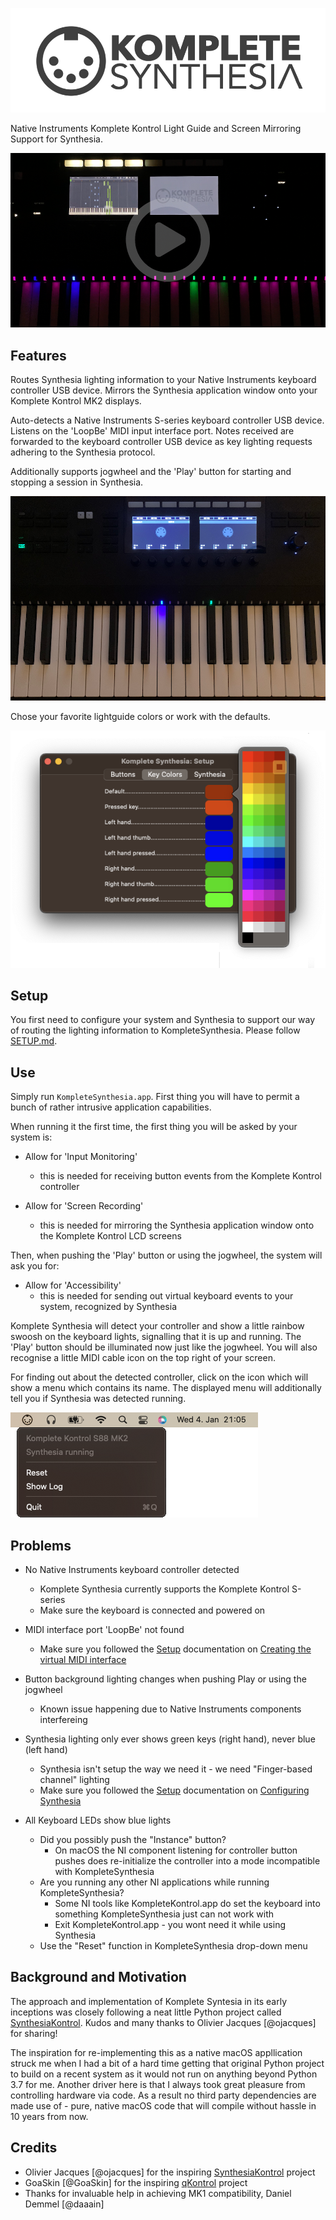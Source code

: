 <p align="center"><img src="site/images/Logo.png" /></p>

Native Instruments Komplete Kontrol Light Guide and Screen Mirroring Support for Synthesia.

<p align="center"><a href="https://youtu.be/bJiGqRVU9uU"><img src="site/images/VideoThumb_Large.png" /></a></p>

## Features

Routes Synthesia lighting information to your Native Instruments keyboard controller USB device. Mirrors the Synthesia application window onto your Komplete Kontrol MK2 displays.

Auto-detects a Native Instruments S-series keyboard controller USB device. Listens on the 'LoopBe' MIDI input interface port. Notes received are forwarded to the keyboard controller USB device as key lighting requests adhering to the Synthesia protocol.

Additionally supports jogwheel and the 'Play' button for starting and stopping a session in Synthesia.

![In Action](site/images/ButtonsAndLightGuide.png)

Chose your favorite lightguide colors or work with the defaults.

![Lightguide Setup](site/images/Setup_Dialog.png)

## Setup

You first need to configure your system and Synthesia to support our way of routing the lighting information to KompleteSynthesia. Please follow [SETUP.md](SETUP.md).

## Use

Simply run `KompleteSynthesia.app`. First thing you will have to permit a bunch of rather intrusive application capabilities.

When running it the first time, the first thing you will be asked by your system is:

- Allow for 'Input Monitoring'
    - this is needed for receiving button events from the Komplete Kontrol controller

- Allow for 'Screen Recording'
    - this is needed for mirroring the Synthesia application window onto the Komplete Kontrol LCD screens

Then, when pushing the 'Play' button or using the jogwheel, the system will ask you for:

- Allow for 'Accessibility'
    - this is needed for sending out virtual keyboard events to your system, recognized by Synthesia

Komplete Synthesia will detect your controller and show a little rainbow swoosh on the keyboard lights, signalling that it is up and running. The 'Play' button should be illuminated now just like the jogwheel. You will also recognise a little MIDI cable icon on the top right of your screen.

For finding out about the detected controller, click on the icon which will show a menu which contains its name. The displayed menu will additionally tell you if Synthesia was detected running.

![Komplete Synthesia](site/images/KompleteSynthesia.png)

## Problems

- No Native Instruments keyboard controller detected
    - Komplete Synthesia currently supports the Komplete Kontrol S-series
    - Make sure the keyboard is connected and powered on
  
- MIDI interface port 'LoopBe' not found
    - Make sure you followed the [Setup](#setup) documentation on [Creating the virtual MIDI interface](SETUP.md#creating-the-virtual-midi-interface)

- Button background lighting changes when pushing Play or using the jogwheel
    - Known issue happening due to Native Instruments components interfereing
    
- Synthesia lighting only ever shows green keys (right hand), never blue (left hand)
    - Synthesia isn't setup the way we need it - we need "Finger-based channel" lighting
    - Make sure you followed the [Setup](#setup) documentation on [Configuring Synthesia](SETUP.md#configuring-synthesia)

- All Keyboard LEDs show blue lights
    - Did you possibly push the "Instance" button?
        - On macOS the NI component listening for controller button pushes does re-initialize the controller into a mode incompatible with KompleteSynthesia
    - Are you running any other NI applications while running KompleteSynthesia?
        - Some NI tools like KompleteKontrol.app do set the keyboard into something KompleteSynthesia just can not work with
        - Exit KompleteKontrol.app - you wont need it while using Synthesia
    - Use the "Reset" function in KompleteSynthesia drop-down menu

## Background and Motivation

The approach and implementation of Komplete Syntesia in its early inceptions was closely following a neat little Python project called [SynthesiaKontrol](https://github.com/ojacques/SynthesiaKontrol).
Kudos and many thanks to Olivier Jacques [@ojacques] for sharing!

The inspiration for re-implementing this as a native macOS appllication struck me when I had a bit of a hard time getting that original Python project to build on a recent system as it would not run on anything beyond Python 3.7 for me. Another driver here is that I always took great pleasure from controlling hardware via code. As a result no third party dependencies are made use of - pure, native macOS code that will compile without hassle in 10 years from now.

## Credits

- Olivier Jacques [@ojacques] for the inspiring [SynthesiaKontrol](https://github.com/ojacques/SynthesiaKontrol) project
- GoaSkin [@GoaSkin] for the inspiring [qKontrol](https://github.com/GoaSkin/qKontrol) project
- Thanks for invaluable help in achieving MK1 compatibility, Daniel Demmel [@daaain]
